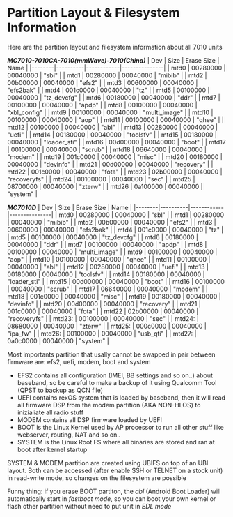 # Partition Layout & Filesystem Information

Here are the partition layout and filesystem information about all 7010 units

***MC7010-7010CA-7010(mmWave)-7010(China)***
| Dev    | Size     | Erase Size | Name          |
|--------|----------|------------|---------------|
| mtd0   | 00280000 | 00040000   | "sbl"         |
| mtd1   | 00280000 | 00040000   | "mibib"       |
| mtd2   | 00b00000 | 00040000   | "efs2"        |
| mtd3   | 00600000 | 00040000   | "efs2bak"     |
| mtd4   | 001c0000 | 00040000   | "tz"          |
| mtd5   | 00100000 | 00040000   | "tz_devcfg"   |
| mtd6   | 00180000 | 00040000   | "ddr"         |
| mtd7   | 00100000 | 00040000   | "apdp"        |
| mtd8   | 00100000 | 00040000   | "xbl_config"  |
| mtd9   | 00100000 | 00040000   | "multi_image" |
| mtd10  | 00100000 | 00040000   | "aop"         |
| mtd11  | 00100000 | 00040000   | "qhee"        |
| mtd12  | 00100000 | 00040000   | "abl"         |
| mtd13  | 00280000 | 00040000   | "uefi"        |
| mtd14  | 00180000 | 00040000   | "toolsfv"     |
| mtd15  | 00180000 | 00040000   | "loader_sti"  |
| mtd16  | 00d00000 | 00040000   | "boot"        |
| mtd17  | 00100000 | 00040000   | "scrub"       |
| mtd18  | 06640000 | 00040000   | "modem"       |
| mtd19  | 001c0000 | 00040000   | "misc"        |
| mtd20  | 00180000 | 00040000   | "devinfo"     |
| mtd21  | 00d00000 | 00040000   | "recovery"    |
| mtd22  | 001c0000 | 00040000   | "fota"        |
| mtd23  | 02b00000 | 00040000   | "recoveryfs"  |
| mtd24  | 00100000 | 00040000   | "sec"         |
| mtd25  | 08700000 | 00040000   | "zterw"       |
| mtd26  | 0a100000 | 00040000   | "system"      |

***MC7010D***
|   Dev  |   Size   | Erase Size |      Name     |
|--------|----------|------------|---------------|
| mtd0   | 00280000 | 00040000   | "sbl"         |
| mtd1   | 00280000 | 00040000   | "mibib"       |
| mtd2   | 00b00000 | 00040000   | "efs2"        |
| mtd3   | 00600000 | 00040000   | "efs2bak"     |
| mtd4   | 001c0000 | 00040000   | "tz"          |
| mtd5   | 00100000 | 00040000   | "tz_devcfg"   |
| mtd6   | 00180000 | 00040000   | "ddr"         |
| mtd7   | 00100000 | 00040000   | "apdp"        |
| mtd8   | 00100000 | 00040000   | "multi_image" |
| mtd9   | 00100000 | 00040000   | "aop"         |
| mtd10  | 00100000 | 00040000   | "qhee"        |
| mtd11  | 00100000 | 00040000   | "abl"         |
| mtd12  | 00280000 | 00040000   | "uefi"        |
| mtd13  | 00180000 | 00040000   | "toolsfv"     |
| mtd14  | 00180000 | 00040000   | "loader_sti"  |
| mtd15  | 00d00000 | 00040000   | "boot"        |
| mtd16  | 00100000 | 00040000   | "scrub"       |
| mtd17  | 06640000 | 00040000   | "modem"       |
| mtd18  | 001c0000 | 00040000   | "misc"        |
| mtd19  | 00180000 | 00040000   | "devinfo"     |
| mtd20  | 00d00000 | 00040000   | "recovery"    |
| mtd21  | 001c0000 | 00040000   | "fota"        |
| mtd22  | 02b00000 | 00040000   | "recoveryfs"  |
| mtd23: | 00100000 | 00040000   | "sec"         |
| mtd24: | 08680000 | 00040000   | "zterw"       |
| mtd25: | 000c0000 | 00040000   | "ipa_fw"      |
| mtd26: | 00100000 | 00040000   | "usb_qti"     |
| mtd27: | 0a0c0000 | 00040000   | "system"      |

Most importants partition that usally cannot be swapped in pair between firmware are: efs2, uefi, modem, boot and system

- EFS2 contains all configuration (IMEI, BB settings and so on..) about baseband, so be careful to make a backup of it using Qualcomm Tool (QPST to backup as QCN file)
- UEFI contains rexOS system that is loaded by baseband, then it will read all firmware DSP from the modem partition (AKA NON-HLOS) to inizialiate all radio stuff
- MODEM contains all DSP firmware loaded by UEFI
- BOOT is the Linux Kernel used by AP processor to run all other stuff like webserver, routing, NAT and so on..
- SYSTEM is the Linux Root FS where all binaries are stored and ran at boot after kernel startup

SYSTEM & MODEM partition are created using UBIFS on top of an UBI layout. Both can be accessed (after enable SSH or TELNET on a stock unit) in read-write mode, so changes on the filesystem are possible

Funny thing: if you erase BOOT partiton, the *abl* (Android Boot Loader) will automatically start in *fastboot mode*, so you can boot your own kernel or flash other partition without need to put unit in *EDL mode*


